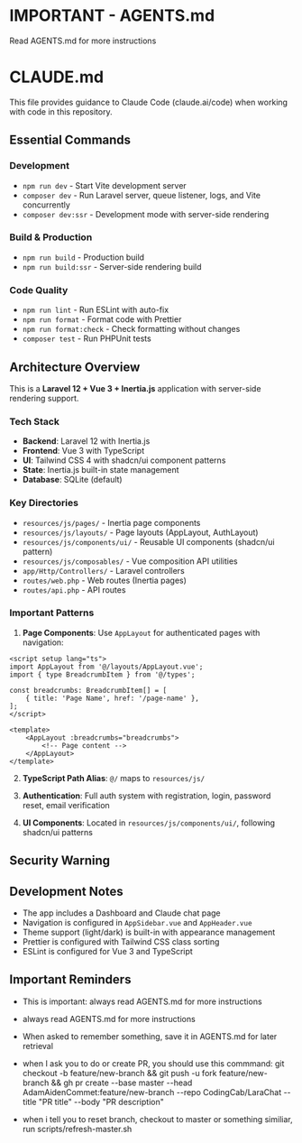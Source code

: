 # IMPORTANT - AGENTS.md 
Read AGENTS.md for more instructions

# CLAUDE.md
This file provides guidance to Claude Code (claude.ai/code) when working with code in this repository.

## Essential Commands

### Development
- `npm run dev` - Start Vite development server
- `composer dev` - Run Laravel server, queue listener, logs, and Vite concurrently
- `composer dev:ssr` - Development mode with server-side rendering

### Build & Production
- `npm run build` - Production build
- `npm run build:ssr` - Server-side rendering build

### Code Quality
- `npm run lint` - Run ESLint with auto-fix
- `npm run format` - Format code with Prettier
- `npm run format:check` - Check formatting without changes
- `composer test` - Run PHPUnit tests

## Architecture Overview

This is a **Laravel 12 + Vue 3 + Inertia.js** application with server-side rendering support.

### Tech Stack
- **Backend**: Laravel 12 with Inertia.js
- **Frontend**: Vue 3 with TypeScript
- **UI**: Tailwind CSS 4 with shadcn/ui component patterns
- **State**: Inertia.js built-in state management
- **Database**: SQLite (default)

### Key Directories
- `resources/js/pages/` - Inertia page components
- `resources/js/layouts/` - Page layouts (AppLayout, AuthLayout)
- `resources/js/components/ui/` - Reusable UI components (shadcn/ui pattern)
- `resources/js/composables/` - Vue composition API utilities
- `app/Http/Controllers/` - Laravel controllers
- `routes/web.php` - Web routes (Inertia pages)
- `routes/api.php` - API routes

### Important Patterns

1. **Page Components**: Use `AppLayout` for authenticated pages with navigation:
```vue
<script setup lang="ts">
import AppLayout from '@/layouts/AppLayout.vue';
import { type BreadcrumbItem } from '@/types';

const breadcrumbs: BreadcrumbItem[] = [
    { title: 'Page Name', href: '/page-name' },
];
</script>

<template>
    <AppLayout :breadcrumbs="breadcrumbs">
        <!-- Page content -->
    </AppLayout>
</template>
```

2. **TypeScript Path Alias**: `@/` maps to `resources/js/`

3. **Authentication**: Full auth system with registration, login, password reset, email verification

4. **UI Components**: Located in `resources/js/components/ui/`, following shadcn/ui patterns

## Security Warning


## Development Notes

- The app includes a Dashboard and Claude chat page
- Navigation is configured in `AppSidebar.vue` and `AppHeader.vue`
- Theme support (light/dark) is built-in with appearance management
- Prettier is configured with Tailwind CSS class sorting
- ESLint is configured for Vue 3 and TypeScript

## Important Reminders
- This is important: always read AGENTS.md for more instructions
- always read AGENTS.md for more instructions
- When asked to remember something, save it in AGENTS.md for later retrieval

- when I ask you to do or create PR, you should use this commmand: git checkout -b feature/new-branch && git push -u fork feature/new-branch && gh pr create --base master --head
  AdamAidenCommet:feature/new-branch --repo CodingCab/LaraChat --title "PR title" --body "PR description"
- when i tell you to reset branch, checkout to master or something similiar, run scripts/refresh-master.sh